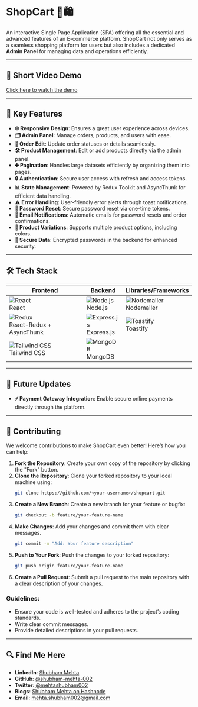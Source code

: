 # ShopCart 🏢🛍️
An interactive Single Page Application (SPA) offering all the essential and advanced features of an E-commerce platform. ShopCart not only serves as a seamless shopping platform for users but also includes a dedicated **Admin Panel** for managing data and operations efficiently.

---

## 🎥 Short Video Demo
[Click here to watch the demo](https://github.com/user-attachments/assets/cfb04526-b484-4cab-a5b9-c72d78d4a878)

---

## 🔑 Key Features

- **🌐 Responsive Design**: Ensures a great user experience across devices.
- **🗂️ Admin Panel**: Manage orders, products, and users with ease.
- **🔄 Order Edit**: Update order statuses or details seamlessly.
- **🛠️ Product Management**: Edit or add products directly via the admin panel.
- **➕ Pagination**: Handles large datasets efficiently by organizing them into pages.
- **🔒 Authentication**: Secure user access with refresh and access tokens.
- **📊 State Management**: Powered by Redux Toolkit and AsyncThunk for efficient data handling.
- **⚠️ Error Handling**: User-friendly error alerts through toast notifications.
- **🔐 Password Reset**: Secure password reset via one-time tokens.
- **📧 Email Notifications**: Automatic emails for password resets and order confirmations.
- **🎨 Product Variations**: Supports multiple product options, including colors.
- **🔑 Secure Data**: Encrypted passwords in the backend for enhanced security.

---

## 🛠️ Tech Stack


| **Frontend**            | **Backend**             | **Libraries/Frameworks** |
|--------------------------|-------------------------|---------------------------|
| ![React](https://img.shields.io/badge/-React-61DAFB?logo=react&logoColor=white&style=for-the-badge)<br>React | ![Node.js](https://img.shields.io/badge/-Node.js-339933?logo=node.js&logoColor=white&style=for-the-badge)<br>Node.js | ![Nodemailer](https://img.shields.io/badge/-Nodemailer-green?logo=mail.ru&logoColor=white&style=for-the-badge)<br>Nodemailer |
| ![Redux](https://img.shields.io/badge/-Redux-764ABC?logo=redux&logoColor=white&style=for-the-badge)<br>React-Redux + AsyncThunk | ![Express.js](https://img.shields.io/badge/-Express.js-000000?logo=express&logoColor=white&style=for-the-badge)<br>Express.js | ![Toastify](https://img.shields.io/badge/-Toastify-ff8c00?logo=javascript&logoColor=white&style=for-the-badge)<br>Toastify |
| ![Tailwind CSS](https://img.shields.io/badge/-Tailwind%20CSS-06B6D4?logo=tailwind-css&logoColor=white&style=for-the-badge)<br>Tailwind CSS | ![MongoDB](https://img.shields.io/badge/-MongoDB-47A248?logo=mongodb&logoColor=white&style=for-the-badge)<br>MongoDB | |



---

## 🚀 Future Updates

- **⚡ Payment Gateway Integration**: Enable secure online payments directly through the platform.

---

## 👤 Contributing

We welcome contributions to make ShopCart even better! Here’s how you can help:

1. **Fork the Repository**: Create your own copy of the repository by clicking the "Fork" button.
2. **Clone the Repository**: Clone your forked repository to your local machine using:
   ```bash
   git clone https://github.com/<your-username>/shopcart.git
   ```
3. **Create a New Branch**: Create a new branch for your feature or bugfix:
   ```bash
   git checkout -b feature/your-feature-name
   ```
4. **Make Changes**: Add your changes and commit them with clear messages.
   ```bash
   git commit -m "Add: Your feature description"
   ```
5. **Push to Your Fork**: Push the changes to your forked repository:
   ```bash
   git push origin feature/your-feature-name
   ```
6. **Create a Pull Request**: Submit a pull request to the main repository with a clear description of your changes.

### Guidelines:
- Ensure your code is well-tested and adheres to the project’s coding standards.
- Write clear commit messages.
- Provide detailed descriptions in your pull requests.

---

## 🔍 Find Me Here

- **LinkedIn**: [Shubham Mehta](https://www.linkedin.com/in/shubham-mehta-6b8115284)
- **GitHub**: [@shubham-mehta-002](https://github.com/shubham-mehta-002)
- **Twitter**: [@mehtashubham002](https://x.com/mehtashubham002)
- **Blogs**: [Shubham Mehta on Hashnode](https://shubham-mehta.hashnode.dev/)
- **Email**: mehta.shubham002@gmail.com

